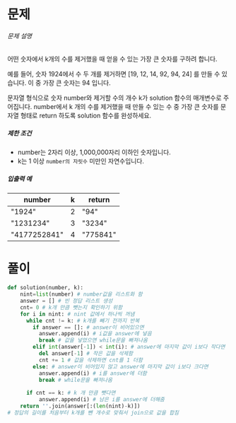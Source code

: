 # 문제

###### 문제 설명

어떤 숫자에서 k개의 수를 제거했을 때 얻을 수 있는 가장 큰 숫자를 구하려 합니다.

예를 들어, 숫자 1924에서 수 두 개를 제거하면 [19, 12, 14, 92, 94, 24] 를 만들 수 있습니다. 이 중 가장 큰 숫자는 94 입니다.

문자열 형식으로 숫자 number와 제거할 수의 개수 k가 solution 함수의 매개변수로 주어집니다. number에서 k 개의 수를 제거했을 때 만들 수 있는 수 중 가장 큰 숫자를 문자열 형태로 return 하도록 solution 함수를 완성하세요.

##### 제한 조건

- number는 2자리 이상, 1,000,000자리 이하인 숫자입니다.
- k는 1 이상 `number의 자릿수` 미만인 자연수입니다.

##### 입출력 예

| number       | k    | return   |
| ------------ | ---- | -------- |
| "1924"       | 2    | "94"     |
| "1231234"    | 3    | "3234"   |
| "4177252841" | 4    | "775841" |



# 풀이

```python
def solution(number, k):
    nint=list(number) # number값을 리스트화 함
    answer = [] # 빈 정답 리스트 생성
    cnt= 0 # k개 만큼 뺏는지 확인하기 위함
    for i in nint: # nint 값에서 하나씩 꺼냄
      while cnt != k: # k개를 빼기 전까지 반복
        if answer == []: # answer이 비어있으면
          answer.append(i) # i값을 answer에 넣음
          break # 값을 넣었으면 while문을 빠져나옴
        elif int(answer[-1]) < int(i): # answer에 마지막 값이 i보다 작다면
          del answer[-1] # 작은 값을 삭제함
          cnt += 1 # 값을 삭제하면 cnt를 1 더함
        else: # answer이 비어있지 않고 answer에 마지막 값이 i보다 크다면
          answer.append(i) # i를 answer에 더함
          break # while문을 빠져나옴
            
      if cnt == k: # k 개 만큼 뺏다면
          answer.append(i) # 남은 i를 answer에 더해줌
    return ''.join(answer[:(len(nint)-k)]) 
# 정답의 길이를 처음부터 k개를 뺀 개수로 맞춰서 join으로 값을 합침
```

